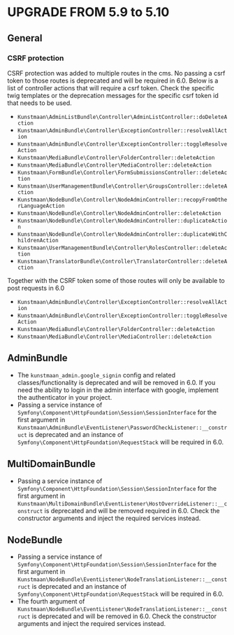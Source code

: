 UPGRADE FROM 5.9 to 5.10
========================

General
-------

### CSRF protection

CSRF protection was added to multiple routes in the cms. No passing a csrf token to those routes
is deprecated and will be required in 6.0. Below is a list of controller actions that will require
a csrf token. Check the specific twig templates or the deprecation messages for the specific csrf token id that needs to
be used.

* `Kunstmaan\AdminListBundle\Controller\AdminListController::doDeleteAction`
* `Kunstmaan\AdminBundle\Controller\ExceptionController::resolveAllAction`
* `Kunstmaan\AdminBundle\Controller\ExceptionController::toggleResolveAction`
* `Kunstmaan\MediaBundle\Controller\FolderController::deleteAction`
* `Kunstmaan\MediaBundle\Controller\MediaController::deleteAction`
* `Kunstmaan\FormBundle\Controller\FormSubmissionsController::deleteAction`
* `Kunstmaan\UserManagementBundle\Controller\GroupsController::deleteAction`
* `Kunstmaan\NodeBundle\Controller\NodeAdminController::recopyFromOtherLanguageAction`
* `Kunstmaan\NodeBundle\Controller\NodeAdminController::deleteAction`
* `Kunstmaan\NodeBundle\Controller\NodeAdminController::duplicateAction`
* `Kunstmaan\NodeBundle\Controller\NodeAdminController::duplicateWithChildrenAction`
* `Kunstmaan\UserManagementBundle\Controller\RolesController::deleteAction`
* `Kunstmaan\TranslatorBundle\Controller\TranslatorController::deleteAction`

Together with the CSRF token some of those routes will only be available to post requests in 6.0

* `Kunstmaan\AdminBundle\Controller\ExceptionController::resolveAllAction`
* `Kunstmaan\AdminBundle\Controller\ExceptionController::toggleResolveAction`
* `Kunstmaan\MediaBundle\Controller\FolderController::deleteAction`
* `Kunstmaan\MediaBundle\Controller\MediaController::deleteAction`

AdminBundle
------------

* The `kunstmaan_admin.google_signin` config and related classes/functionality is deprecated and will be removed in 6.0. If you need the ability 
  to login in the admin interface with google, implement the authenticator in your project.
* Passing a service instance of `Symfony\Component\HttpFoundation\Session\SessionInterface` for the first argument in `Kunstmaan\AdminBundle\EventListener\PasswordCheckListener::__construct` is deprecated and an instance of `Symfony\Component\HttpFoundation\RequestStack` will be required in 6.0.

MultiDomainBundle
-----------------

* Passing a service instance of `Symfony\Component\HttpFoundation\Session\SessionInterface` for the first argument in `Kunstmaan\MultiDomainBundle\EventListener\HostOverrideListener::__construct` is deprecated and will be removed required in 6.0. Check the constructor arguments and inject the required services instead.

NodeBundle
----------

* Passing a service instance of `Symfony\Component\HttpFoundation\Session\SessionInterface` for the first argument in `Kunstmaan\NodeBundle\EventListener\NodeTranslationListener::__construct` is deprecated and an instance of `Symfony\Component\HttpFoundation\RequestStack` will be required in 6.0.
* The fourth argument of `Kunstmaan\NodeBundle\EventListener\NodeTranslationListener::__construct` is deprecated and will be removed in 6.0. Check the constructor arguments and inject the required services instead.
